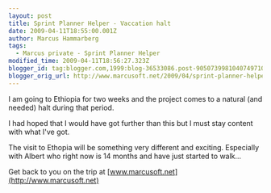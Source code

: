 ```yaml
---
layout: post
title: Sprint Planner Helper - Vaccation halt
date: 2009-04-11T18:55:00.001Z
author: Marcus Hammarberg
tags:
  - Marcus private - Sprint Planner Helper
modified_time: 2009-04-11T18:56:27.323Z
blogger_id: tag:blogger.com,1999:blog-36533086.post-9050739981040749710
blogger_orig_url: http://www.marcusoft.net/2009/04/sprint-planner-helper-vaccation-halt.html
---
```



I am going to Ethiopia for two weeks and the project comes to a natural
(and needed) halt during that period.

I had hoped that I would have got further than this but I must stay
content with what I've got.

The visit to Ethopia will be something very different and exciting.
Especially with Albert who right now is 14 months and have just started
to walk...

Get back to you on the trip at
[www.marcusoft.net](http://www.marcusoft.net)
